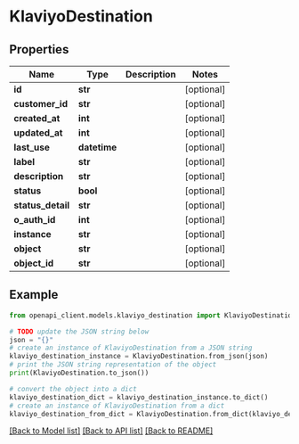 # KlaviyoDestination


## Properties

Name | Type | Description | Notes
------------ | ------------- | ------------- | -------------
**id** | **str** |  | [optional] 
**customer_id** | **str** |  | [optional] 
**created_at** | **int** |  | [optional] 
**updated_at** | **int** |  | [optional] 
**last_use** | **datetime** |  | [optional] 
**label** | **str** |  | [optional] 
**description** | **str** |  | [optional] 
**status** | **bool** |  | [optional] 
**status_detail** | **str** |  | [optional] 
**o_auth_id** | **int** |  | [optional] 
**instance** | **str** |  | [optional] 
**object** | **str** |  | [optional] 
**object_id** | **str** |  | [optional] 

## Example

```python
from openapi_client.models.klaviyo_destination import KlaviyoDestination

# TODO update the JSON string below
json = "{}"
# create an instance of KlaviyoDestination from a JSON string
klaviyo_destination_instance = KlaviyoDestination.from_json(json)
# print the JSON string representation of the object
print(KlaviyoDestination.to_json())

# convert the object into a dict
klaviyo_destination_dict = klaviyo_destination_instance.to_dict()
# create an instance of KlaviyoDestination from a dict
klaviyo_destination_from_dict = KlaviyoDestination.from_dict(klaviyo_destination_dict)
```
[[Back to Model list]](../README.md#documentation-for-models) [[Back to API list]](../README.md#documentation-for-api-endpoints) [[Back to README]](../README.md)


